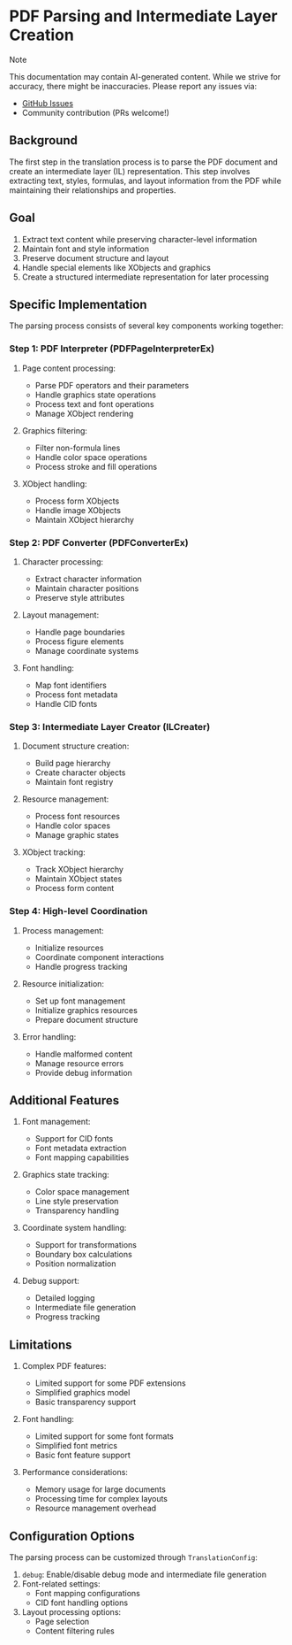 # PDF Parsing and Intermediate Layer Creation

> [!NOTE]
> This documentation may contain AI-generated content. While we strive for accuracy, there might be inaccuracies. Please report any issues via:
>
> - [GitHub Issues](https://github.com/atticuszeller/yadt/issues)
> - Community contribution (PRs welcome!)

## Background

The first step in the translation process is to parse the PDF document and create an intermediate layer (IL) representation. This step involves extracting text, styles, formulas, and layout information from the PDF while maintaining their relationships and properties.

## Goal

1. Extract text content while preserving character-level information
2. Maintain font and style information
3. Preserve document structure and layout
4. Handle special elements like XObjects and graphics
5. Create a structured intermediate representation for later processing

## Specific Implementation

The parsing process consists of several key components working together:

### Step 1: PDF Interpreter (PDFPageInterpreterEx)

1. Page content processing:
   - Parse PDF operators and their parameters
   - Handle graphics state operations
   - Process text and font operations
   - Manage XObject rendering

2. Graphics filtering:
   - Filter non-formula lines
   - Handle color space operations
   - Process stroke and fill operations

3. XObject handling:
   - Process form XObjects
   - Handle image XObjects
   - Maintain XObject hierarchy

### Step 2: PDF Converter (PDFConverterEx)

1. Character processing:
   - Extract character information
   - Maintain character positions
   - Preserve style attributes

2. Layout management:
   - Handle page boundaries
   - Process figure elements
   - Manage coordinate systems

3. Font handling:
   - Map font identifiers
   - Process font metadata
   - Handle CID fonts

### Step 3: Intermediate Layer Creator (ILCreater)

1. Document structure creation:
   - Build page hierarchy
   - Create character objects
   - Maintain font registry

2. Resource management:
   - Process font resources
   - Handle color spaces
   - Manage graphic states

3. XObject tracking:
   - Track XObject hierarchy
   - Maintain XObject states
   - Process form content

### Step 4: High-level Coordination

1. Process management:
   - Initialize resources
   - Coordinate component interactions
   - Handle progress tracking

2. Resource initialization:
   - Set up font management
   - Initialize graphics resources
   - Prepare document structure

3. Error handling:
   - Handle malformed content
   - Manage resource errors
   - Provide debug information

## Additional Features

1. Font management:
   - Support for CID fonts
   - Font metadata extraction
   - Font mapping capabilities

2. Graphics state tracking:
   - Color space management
   - Line style preservation
   - Transparency handling

3. Coordinate system handling:
   - Support for transformations
   - Boundary box calculations
   - Position normalization

4. Debug support:
   - Detailed logging
   - Intermediate file generation
   - Progress tracking

## Limitations

1. Complex PDF features:
   - Limited support for some PDF extensions
   - Simplified graphics model
   - Basic transparency support

2. Font handling:
   - Limited support for some font formats
   - Simplified font metrics
   - Basic font feature support

3. Performance considerations:
   - Memory usage for large documents
   - Processing time for complex layouts
   - Resource management overhead

## Configuration Options

The parsing process can be customized through `TranslationConfig`:

1. `debug`: Enable/disable debug mode and intermediate file generation
2. Font-related settings:
   - Font mapping configurations
   - CID font handling options
3. Layout processing options:
   - Page selection
   - Content filtering rules 